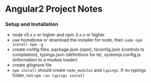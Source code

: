 # Angular2 Project Notes

### Setup and Installation

* node v5.x.x or higher and npm 3.x.x or higher
* use homebrew or download the installer for node, then `sudo npm install npm -g`
* create config files: package.json (npm), tsconfig.json (controls ts compilation), typings.json (definitions for ts), systemjs.config.js (information to a module loader)
* create gitignore file
* `npm install` should create `node_modules` and `typings`. If no typings folder, run `npm run typings install`